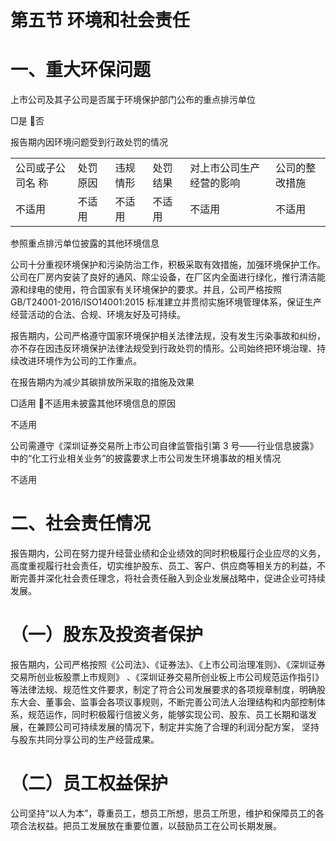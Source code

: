 # 第五节 环境和社会责任  

# 一、重大环保问题  

上市公司及其子公司是否属于环境保护部门公布的重点排污单位  

□是 否  

报告期内因环境问题受到行政处罚的情况  


<html><body><table><tr><td>公司或子公司名 称</td><td>处罚原因</td><td>违规情形</td><td>处罚结果</td><td>对上市公司生产 经营的影响</td><td>公司的整改措施</td></tr><tr><td>不适用</td><td>不适用</td><td>不适用</td><td>不适用</td><td>不适用</td><td>不适用</td></tr></table></body></html>

参照重点排污单位披露的其他环境信息  

公司十分重视环境保护和污染防治工作，积极采取有效措施，加强环境保护工作。公司在厂房内安装了良好的通风、除尘设备，在厂区内全面进行绿化，推行清洁能源和绿电的使用，符合国家有关环境保护的要求。并且，公司严格按照GB/T24001-2016/ISO14001:2015 标准建立并贯彻实施环境管理体系，保证生产经营活动的合法、合规、环境友好及可持续。  

报告期内，公司严格遵守国家环境保护相关法律法规，没有发生污染事故和纠纷，亦不存在因违反环境保护法律法规受到行政处罚的情形。公司始终把环境治理、持续改进环境作为公司的工作重点。  

在报告期内为减少其碳排放所采取的措施及效果  

□适用 不适用未披露其他环境信息的原因  

不适用  

公司需遵守《深圳证券交易所上市公司自律监管指引第 3 号——行业信息披露》中的“化工行业相关业务”的披露要求上市公司发生环境事故的相关情况  

不适用  

# 二、社会责任情况  

报告期内，公司在努力提升经营业绩和企业绩效的同时积极履行企业应尽的义务，高度重视履行社会责任，切实维护股东、员工、客户、供应商等相关方的利益，不断完善并深化社会责任理念，将社会责任融入到企业发展战略中，促进企业可持续发展。  

# （一）股东及投资者保护  

报告期内，公司严格按照《公司法》、《证券法》、《上市公司治理准则》、《深圳证券交易所创业板股票上市规则》 、《深圳证券交易所创业板上市公司规范运作指引》 等法律法规、规范性文件要求，制定了符合公司发展要求的各项规章制度，明确股东大会、董事会、监事会各项议事规则，不断完善公司法人治理结构和内部控制体系，规范运作，同时积极履行信披义务，能够实现公司、股东、员工长期和谐发展，在兼顾公司可持续发展的情况下，制定并实施了合理的利润分配方案， 坚持与股东共同分享公司的生产经营成果。  

# （二）员工权益保护  

公司坚持“以人为本”，尊重员工，想员工所想，思员工所思，维护和保障员工的各项合法权益。把员工发展放在重要位置，以鼓励员工在公司长期发展。  